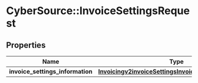 # CyberSource::InvoiceSettingsRequest

## Properties
Name | Type | Description | Notes
------------ | ------------- | ------------- | -------------
**invoice_settings_information** | [**Invoicingv2invoiceSettingsInvoiceSettingsInformation**](Invoicingv2invoiceSettingsInvoiceSettingsInformation.md) |  | [optional] 


